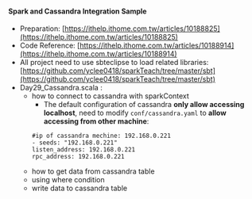 #### Spark and Cassandra Integration Sample
* Preparation: [https://ithelp.ithome.com.tw/articles/10188825](https://ithelp.ithome.com.tw/articles/10188825)
* Code Reference: [https://ithelp.ithome.com.tw/articles/10188914](https://ithelp.ithome.com.tw/articles/10188914)
* All project need to use sbteclipse to load related libraries: [https://github.com/yclee0418/sparkTeach/tree/master/sbt](https://github.com/yclee0418/sparkTeach/tree/master/sbt)
* Day29_Cassandra.scala : 
  * how to connect to cassandra with sparkContext
    * The default configuration of cassandra <B>only allow accessing localhost</B>, need to modify `conf/cassandra.yaml` to <B>allow accessing from other machine</B>: 
    <pre><code>#ip of cassandra mechine: 192.168.0.221
    - seeds: "192.168.0.221"
    listen_address: 192.168.0.221
    rpc_address: 192.168.0.221
    </code></pre>
  * how to get data from cassandra table 
  * using where condition
  * write data to cassandra table
